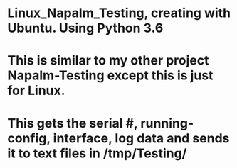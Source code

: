 # Linux_Napalm_Testing, creating with Ubuntu. Using Python 3.6
# This is similar to my other project Napalm-Testing except this is just for Linux.
# This gets the serial #, running-config, interface, log data and sends it to text files in /tmp/Testing/
